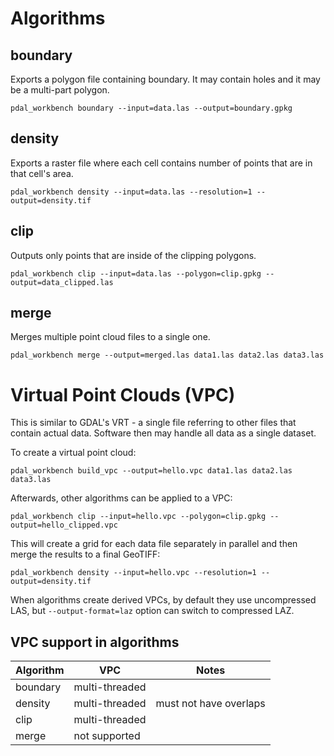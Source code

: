 
# Algorithms

## boundary

Exports a polygon file containing boundary. It may contain holes and it may be a multi-part polygon.

```
pdal_workbench boundary --input=data.las --output=boundary.gpkg
```

## density

Exports a raster file where each cell contains number of points that are in that cell's area.

```
pdal_workbench density --input=data.las --resolution=1 --output=density.tif
```

## clip

Outputs only points that are inside of the clipping polygons.

```
pdal_workbench clip --input=data.las --polygon=clip.gpkg --output=data_clipped.las
```

## merge

Merges multiple point cloud files to a single one.

```
pdal_workbench merge --output=merged.las data1.las data2.las data3.las
```

# Virtual Point Clouds (VPC)

This is similar to GDAL's VRT - a single file referring to other files that contain actual data. Software then may handle all data as a single dataset.

To create a virtual point cloud:
```
pdal_workbench build_vpc --output=hello.vpc data1.las data2.las data3.las
```

Afterwards, other algorithms can be applied to a VPC:
```
pdal_workbench clip --input=hello.vpc --polygon=clip.gpkg --output=hello_clipped.vpc
```

This will create a grid for each data file separately in parallel and then merge the results to a final GeoTIFF:
```
pdal_workbench density --input=hello.vpc --resolution=1 --output=density.tif
```

When algorithms create derived VPCs, by default they use uncompressed LAS, but `--output-format=laz` option can switch to compressed LAZ.

## VPC support in algorithms

| Algorithm | VPC | Notes |
|--------------|-----------|--|
| boundary | multi-threaded | |
| density | multi-threaded | must not have overlaps |
| clip | multi-threaded | |
| merge | not supported | |
